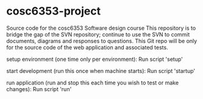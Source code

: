 # cosc6353-project
Source code for the cosc6353 Software design course
This repository is to bridge the gap of the SVN repository; continue to use the SVN to commit documents, diagrams and responses to questions. This Git repo will be only for the source code of the web application and associated tests.

setup environment (one time only per environment):
Run script 'setup'

start development (run this once when machine starts):
Run script 'startup'

run application (run and stop this each time you wish to test or make changes):
Run script 'run'

